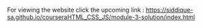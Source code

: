 For viewing the website click the upcoming link :  https://siddique-sa.github.io/courseraHTML_CSS_JS/module-3-solution/index.html
